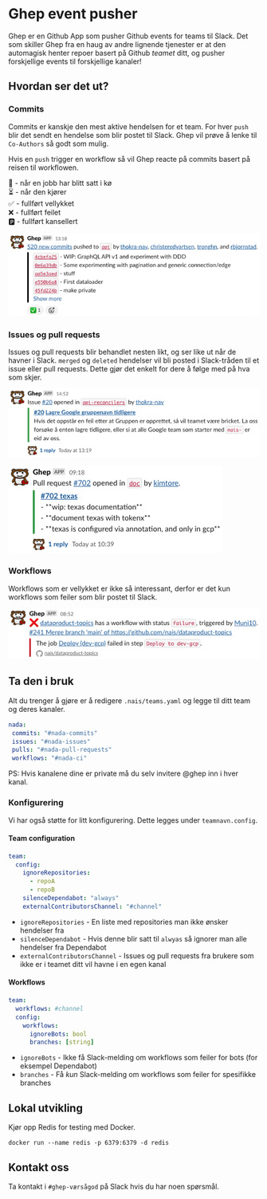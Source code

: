 # Ghep event pusher

Ghep er en Github App som pusher Github events for teams til Slack.
Det som skiller Ghep fra en haug av andre lignende tjenester er at den automagisk henter repoer basert på Github _teamet_ ditt, og pusher forskjellige events til forskjellige kanaler!

## Hvordan ser det ut?

### Commits

Commits er kanskje den mest aktive hendelsen for et team.
For hver `push` blir det sendt en hendelse som blir postet til Slack.
Ghep vil prøve å lenke til `Co-Authors` så godt som mulig.

Hvis en `push` trigger en workflow så vil Ghep reacte på commits basert på reisen til workflowen.

👀 - når en jobb har blitt satt i kø  
⏳ - når den kjører  
✅ - fullført vellykket  
❌ - fullført feilet  
🅿️ - fullført kansellert  

![Commits posted to Slack](images/commits.png)

### Issues og pull requests

Issues og pull requests blir behandlet nesten likt, og ser like ut når de havner i Slack.
`merged` og `deleted` hendelser vil bli posted i Slack-tråden til et issue eller pull requests.
Dette gjør det enkelt for dere å følge med på hva som skjer.

![A issue posted to Slack](images/issue.png)

![A pull request posted to Slack](images/pull-request.png)

### Workflows

Workflows som er vellykket er ikke så interessant, derfor er det kun workflows som feiler som blir postet til Slack.

![A failed workflow will be posted to Slack](images/failed-workflow.png)

## Ta den i bruk

Alt du trenger å gjøre er å redigere `.nais/teams.yaml` og legge til ditt team og deres kanaler.

``` yaml
nada:
 commits: "#nada-commits"
 issues: "#nada-issues"
 pulls: "#nada-pull-requests"
 workflows: "#nada-ci"
```

PS: Hvis kanalene dine er private må du selv invitere @ghep inn i hver kanal.

### Konfigurering

Vi har også støtte for litt konfigurering.
Dette legges under `teamnavn.config`.

#### Team configuration

``` yaml
team:
  config:
    ignoreRepositories:
      - repoA
      - repoB
    silenceDependabot: "always"
    externalContributorsChannel: "#channel"
```

- `ignoreRepositories` - En liste med repositories man ikke ønsker hendelser fra
- `silenceDependabot` - Hvis denne blir satt til `alwyas` så ignorer man alle hendelser fra Dependabot
- `externalContributorsChannel` - Issues og pull requests fra brukere som ikke er i teamet ditt vil havne i en egen kanal

#### Workflows

``` yaml
team:
  workflows: #channel
  config:
    workflows:
      ignoreBots: bool
      branches: [string]
```

- `ignoreBots` - Ikke få Slack-melding om workflows som feiler for bots (for eksempel Dependabot)
- `branches` - Få *kun* Slack-melding om workflows som feiler for spesifikke branches

## Lokal utvikling

Kjør opp Redis for testing med Docker.

``` shell
docker run --name redis -p 6379:6379 -d redis
```

## Kontakt oss

Ta kontakt i `#ghep-værsågod` på Slack hvis du har noen spørsmål.
